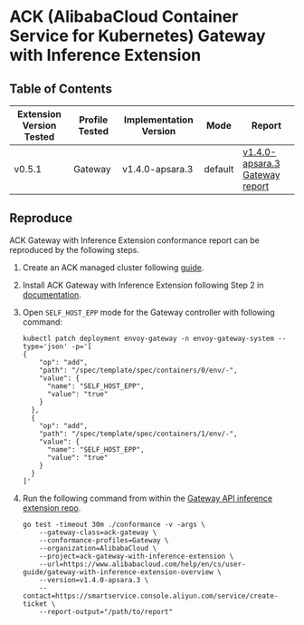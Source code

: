 # ACK (AlibabaCloud Container Service for Kubernetes) Gateway with Inference Extension

## Table of Contents

| Extension Version Tested | Profile Tested | Implementation Version | Mode    | Report                                                                     |
|--------------------------|----------------|------------------------|---------|----------------------------------------------------------------------------|
| v0.5.1                  | Gateway        | v1.4.0-apsara.3         | default | [v1.4.0-apsara.3 Gateway report](./v1.4.0-apsara.3-gateway-report.yaml) |

## Reproduce

ACK Gateway with Inference Extension conformance report can be reproduced by the following steps.

1. Create an ACK managed cluster following [guide](https://www.alibabacloud.com/help/en/ack/ack-managed-and-ack-dedicated/user-guide/create-an-ack-managed-cluster-2/).

2. Install ACK Gateway with Inference Extension following Step 2 in [documentation](https://www.alibabacloud.com/help/en/cs/user-guide/intelligent-routing-and-traffic-management-with-ack-gateway-inference-extension).

3. Open `SELF_HOST_EPP` mode for the Gateway controller with following command:
    ```
    kubectl patch deployment envoy-gateway -n envoy-gateway-system --type='json' -p='[
    {
        "op": "add",
        "path": "/spec/template/spec/containers/0/env/-",
        "value": {
          "name": "SELF_HOST_EPP",
          "value": "true"
        }
      },
      {
        "op": "add",
        "path": "/spec/template/spec/containers/1/env/-",
        "value": {
          "name": "SELF_HOST_EPP",
          "value": "true"
        }
      }
    ]'
    ```

4. Run the following command from within the [Gateway API inference extension repo](https://github.com/kubernetes-sigs/gateway-api-inference-extension/tree/v0.5.1).

    ```
    go test -timeout 30m ./conformance -v -args \
        --gateway-class=ack-gateway \
        --conformance-profiles=Gateway \
        --organization=AlibabaCloud \
        --project=ack-gateway-with-inference-extension \
        --url=https://www.alibabacloud.com/help/en/cs/user-guide/gateway-with-inference-extension-overview \
        --version=v1.4.0-apsara.3 \
        --contact=https://smartservice.console.aliyun.com/service/create-ticket \
        --report-output="/path/to/report"
    ```
